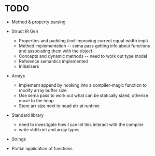 
# TODO


* Method & property parsing

* Struct IR Gen
    - Properties and padding (incl improving current equal-width impl)
    - Method implementation -- sema pass getting info about functions and associating them with the object
    - Concepts and dynamic methods -- need to work out type model
    - Reference semantics implemented
    - Initialisers

* Arrays
    - Implement append by hooking into a compiler-magic function to modify array buffer size
    - Use sema pass to work out what can be statically sized, otherise move to the heap
    - Store arr size next to head ptr at runtime

* Standard library
    - need to invesitgate how I can let this interact with the compiler
    - write stdlib int and array types

* Strings

* Partial application of functions

